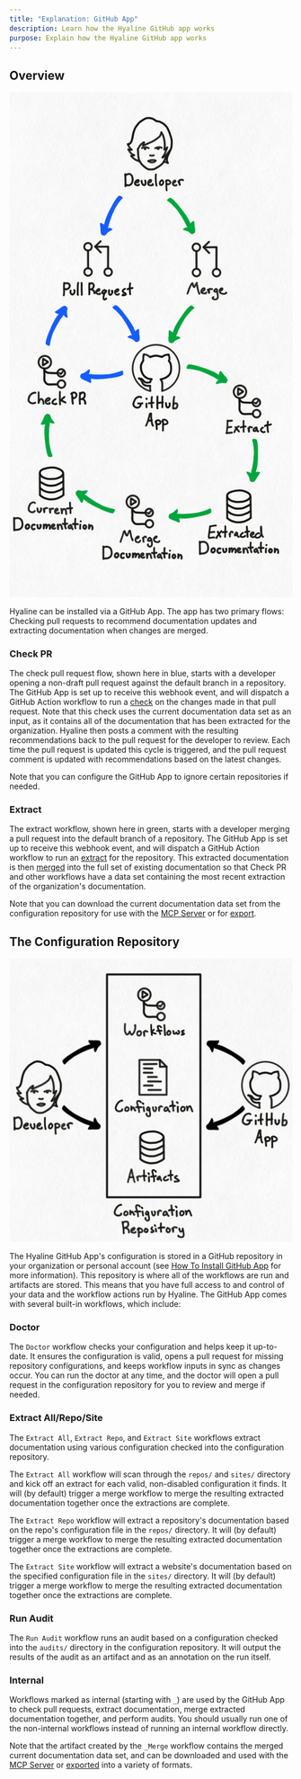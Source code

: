 ```yaml
---
title: "Explanation: GitHub App"
description: Learn how the Hyaline GitHub app works
purpose: Explain how the Hyaline GitHub app works
---
```

## Overview

<div class="portrait">

![Overview](./_img/github-app-overview.svg)

Hyaline can be installed via a GitHub App. The app has two primary flows: Checking pull requests to recommend documentation updates and extracting documentation when changes are merged.

### Check PR
The check pull request flow, shown here in blue, starts with a developer opening a non-draft pull request against the default branch in a repository. The GitHub App is set up to receive this webhook event, and will dispatch a GitHub Action workflow to run a [check](./check.md) on the changes made in that pull request. Note that this check uses the current documentation data set as an input, as it contains all of the documentation that has been extracted for the organization. Hyaline then posts a comment with the resulting recommendations back to the pull request for the developer to review. Each time the pull request is updated this cycle is triggered, and the pull request comment is updated with recommendations based on the latest changes.

Note that you can configure the GitHub App to ignore certain repositories if needed.

### Extract
The extract workflow, shown here in green, starts with a developer merging a pull request into the default branch of a repository. The GitHub App is set up to receive this webhook event, and will dispatch a GitHub Action workflow to run an [extract](./extract.md) for the repository. This extracted documentation is then [merged](./merge.md) into the full set of existing documentation so that Check PR and other workflows have a data set containing the most recent extraction of the organization's documentation.

Note that you can download the current documentation data set from the configuration repository for use with the [MCP Server](./mcp.md) or for [export](./export.md).

</div>

## The Configuration Repository

<div class="portrait">

![Overview](./_img/github-app-config.svg)

The Hyaline GitHub App's configuration is stored in a GitHub repository in your organization or personal account (see [How To Install GitHub App](../how-to/install-github-app.md) for more information). This repository is where all of the workflows are run and artifacts are stored. This means that you have full access to and control of your data and the workflow actions run by Hyaline. The GitHub App comes with several built-in workflows, which include: 

### Doctor
The `Doctor` workflow checks your configuration and helps keep it up-to-date. It ensures the configuration is valid, opens a pull request for missing repository configurations, and keeps workflow inputs in sync as changes occur. You can run the doctor at any time, and the doctor will open a pull request in the configuration repository for you to review and merge if needed.

### Extract All/Repo/Site
The `Extract All`, `Extract Repo`, and `Extract Site` workflows extract documentation using various configuration checked into the configuration repository.

The `Extract All` workflow will scan through the `repos/` and `sites/` directory and kick off an extract for each valid, non-disabled configuration it finds. It will (by default) trigger a merge workflow to merge the resulting extracted documentation together once the extractions are complete.

The `Extract Repo` workflow will extract a repository's documentation based on the repo's configuration file in the `repos/` directory. It will (by default) trigger a merge workflow to merge the resulting extracted documentation together once the extractions are complete.

The `Extract Site` workflow will extract a website's documentation based on the specified configuration file in the `sites/` directory. It will (by default) trigger a merge workflow to merge the resulting extracted documentation together once the extractions are complete.

### Run Audit
The `Run Audit` workflow runs an audit based on a configuration checked into the `audits/` directory in the configuration repository. It will output the results of the audit as an artifact and as an annotation on the run itself. 

### Internal
Workflows marked as internal (starting with `_`) are used by the GitHub App to check pull requests, extract documentation, merge extracted documentation together, and perform audits. You should usually run one of the non-internal workflows instead of running an internal workflow directly.

Note that the artifact created by the `_Merge` workflow contains the merged current documentation data set, and can be downloaded and used with the [MCP Server](./mcp.md) or [exported](./export.md) into a variety of formats.

</div>